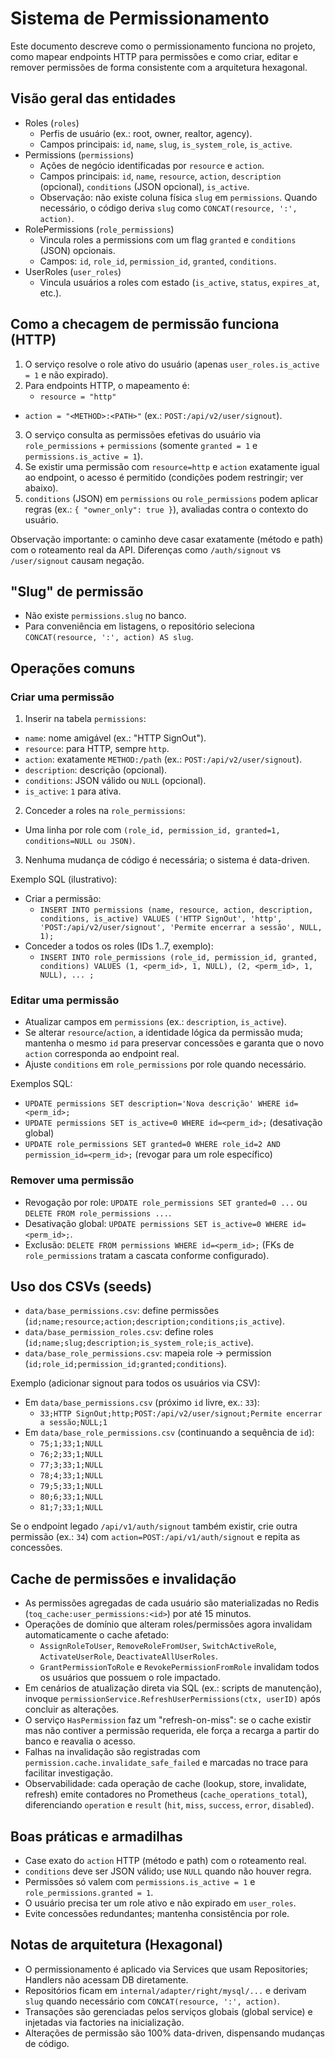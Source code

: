 # Sistema de Permissionamento

Este documento descreve como o permissionamento funciona no projeto, como mapear endpoints HTTP para permissões e como criar, editar e remover permissões de forma consistente com a arquitetura hexagonal.

## Visão geral das entidades

- Roles (`roles`)
  - Perfis de usuário (ex.: root, owner, realtor, agency).
  - Campos principais: `id`, `name`, `slug`, `is_system_role`, `is_active`.
- Permissions (`permissions`)
  - Ações de negócio identificadas por `resource` e `action`.
  - Campos principais: `id`, `name`, `resource`, `action`, `description` (opcional), `conditions` (JSON opcional), `is_active`.
  - Observação: não existe coluna física `slug` em `permissions`. Quando necessário, o código deriva `slug` como `CONCAT(resource, ':', action)`.
- RolePermissions (`role_permissions`)
  - Vincula roles a permissions com um flag `granted` e `conditions` (JSON) opcionais.
  - Campos: `id`, `role_id`, `permission_id`, `granted`, `conditions`.
- UserRoles (`user_roles`)
  - Vincula usuários a roles com estado (`is_active`, `status`, `expires_at`, etc.).

## Como a checagem de permissão funciona (HTTP)

1. O serviço resolve o role ativo do usuário (apenas `user_roles.is_active = 1` e não expirado).
2. Para endpoints HTTP, o mapeamento é:
   - `resource = "http"`
  - `action = "<METHOD>:<PATH>"` (ex.: `POST:/api/v2/user/signout`).
3. O serviço consulta as permissões efetivas do usuário via `role_permissions` + `permissions` (somente `granted = 1` e `permissions.is_active = 1`).
4. Se existir uma permissão com `resource=http` e `action` exatamente igual ao endpoint, o acesso é permitido (condições podem restringir; ver abaixo).
5. `conditions` (JSON) em `permissions` ou `role_permissions` podem aplicar regras (ex.: `{ "owner_only": true }`), avaliadas contra o contexto do usuário.

Observação importante: o caminho deve casar exatamente (método e path) com o roteamento real da API. Diferenças como `/auth/signout` vs `/user/signout` causam negação.

## "Slug" de permissão

- Não existe `permissions.slug` no banco.
- Para conveniência em listagens, o repositório seleciona `CONCAT(resource, ':', action) AS slug`.

## Operações comuns

### Criar uma permissão

1) Inserir na tabela `permissions`:
- `name`: nome amigável (ex.: "HTTP SignOut").
- `resource`: para HTTP, sempre `http`.
- `action`: exatamente `METHOD:/path` (ex.: `POST:/api/v2/user/signout`).
- `description`: descrição (opcional).
- `conditions`: JSON válido ou `NULL` (opcional).
- `is_active`: `1` para ativa.

2) Conceder a roles na `role_permissions`:
- Uma linha por role com `(role_id, permission_id, granted=1, conditions=NULL ou JSON)`.

3) Nenhuma mudança de código é necessária; o sistema é data-driven.

Exemplo SQL (ilustrativo):

- Criar a permissão:
  - `INSERT INTO permissions (name, resource, action, description, conditions, is_active)
     VALUES ('HTTP SignOut', 'http', 'POST:/api/v2/user/signout', 'Permite encerrar a sessão', NULL, 1);`
- Conceder a todos os roles (IDs 1..7, exemplo):
  - `INSERT INTO role_permissions (role_id, permission_id, granted, conditions)
     VALUES (1, <perm_id>, 1, NULL), (2, <perm_id>, 1, NULL), ... ;`

### Editar uma permissão

- Atualizar campos em `permissions` (ex.: `description`, `is_active`).
- Se alterar `resource`/`action`, a identidade lógica da permissão muda; mantenha o mesmo `id` para preservar concessões e garanta que o novo `action` corresponda ao endpoint real.
- Ajuste `conditions` em `role_permissions` por role quando necessário.

Exemplos SQL:
- `UPDATE permissions SET description='Nova descrição' WHERE id=<perm_id>;`
- `UPDATE permissions SET is_active=0 WHERE id=<perm_id>;` (desativação global)
- `UPDATE role_permissions SET granted=0 WHERE role_id=2 AND permission_id=<perm_id>;` (revogar para um role específico)

### Remover uma permissão

- Revogação por role: `UPDATE role_permissions SET granted=0 ...` ou `DELETE FROM role_permissions ...`.
- Desativação global: `UPDATE permissions SET is_active=0 WHERE id=<perm_id>;`.
- Exclusão: `DELETE FROM permissions WHERE id=<perm_id>;` (FKs de `role_permissions` tratam a cascata conforme configurado).

## Uso dos CSVs (seeds)

- `data/base_permissions.csv`: define permissões (`id;name;resource;action;description;conditions;is_active`).
- `data/base_permission_roles.csv`: define roles (`id;name;slug;description;is_system_role;is_active`).
- `data/base_role_permissions.csv`: mapeia role → permission (`id;role_id;permission_id;granted;conditions`).

Exemplo (adicionar signout para todos os usuários via CSV):

- Em `data/base_permissions.csv` (próximo `id` livre, ex.: `33`):
  - `33;HTTP SignOut;http;POST:/api/v2/user/signout;Permite encerrar a sessão;NULL;1`
- Em `data/base_role_permissions.csv` (continuando a sequência de `id`):
  - `75;1;33;1;NULL`
  - `76;2;33;1;NULL`
  - `77;3;33;1;NULL`
  - `78;4;33;1;NULL`
  - `79;5;33;1;NULL`
  - `80;6;33;1;NULL`
  - `81;7;33;1;NULL`

Se o endpoint legado `/api/v1/auth/signout` também existir, crie outra permissão (ex.: `34`) com `action=POST:/api/v1/auth/signout` e repita as concessões.

## Cache de permissões e invalidação

- As permissões agregadas de cada usuário são materializadas no Redis (`toq_cache:user_permissions:<id>`) por até 15 minutos.
- Operações de domínio que alteram roles/permissões agora invalidam automaticamente o cache afetado:
  - `AssignRoleToUser`, `RemoveRoleFromUser`, `SwitchActiveRole`, `ActivateUserRole`, `DeactivateAllUserRoles`.
  - `GrantPermissionToRole` e `RevokePermissionFromRole` invalidam todos os usuários que possuem o role impactado.
- Em cenários de atualização direta via SQL (ex.: scripts de manutenção), invoque `permissionService.RefreshUserPermissions(ctx, userID)` após concluir as alterações.
- O serviço `HasPermission` faz um "refresh-on-miss": se o cache existir mas não contiver a permissão requerida, ele força a recarga a partir do banco e reavalia o acesso.
- Falhas na invalidação são registradas com `permission.cache.invalidate_safe_failed` e marcadas no trace para facilitar investigação.
- Observabilidade: cada operação de cache (lookup, store, invalidate, refresh) emite contadores no Prometheus (`cache_operations_total`), diferenciando `operation` e `result` (`hit`, `miss`, `success`, `error`, `disabled`).

## Boas práticas e armadilhas

- Case exato do `action` HTTP (método e path) com o roteamento real.
- `conditions` deve ser JSON válido; use `NULL` quando não houver regra.
- Permissões só valem com `permissions.is_active = 1` e `role_permissions.granted = 1`.
- O usuário precisa ter um role ativo e não expirado em `user_roles`.
- Evite concessões redundantes; mantenha consistência por role.

## Notas de arquitetura (Hexagonal)

- O permissionamento é aplicado via Services que usam Repositories; Handlers não acessam DB diretamente.
- Repositórios ficam em `internal/adapter/right/mysql/...` e derivam `slug` quando necessário com `CONCAT(resource, ':', action)`.
- Transações são gerenciadas pelos serviços globais (global service) e injetadas via factories na inicialização.
- Alterações de permissão são 100% data-driven, dispensando mudanças de código.
